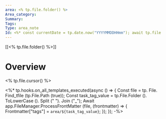 ```yaml
---
area: <% tp.file.folder() %>
Area_category: 
Summary: 
Tags: 
Type: area_note
Id: <%* const currentDate = tp.date.now("YYYYMMDDHHmm"); await tp.file.rename(`${currentDate}`); tR = currentDate; %>
---
```

[[<% tp.file.folder() %>]] 
# Overview
<% tp.file.cursor() %>

<%* tp.hooks.on_all_templates_executed(async () => { 
    Const file = tp. File. Find_tfile (tp.File.Path (true)); 
    Const task_tag_value = tp.File.Folder (). ToLowerCase (). Split (" "). Join ("_");
    Await app.FileManager.ProcessFrontMatter (file, (frontmatter) => { 
        Frontmatter["tags"] = `area/${task_tag_value}`; 
    }); 
}); -%>